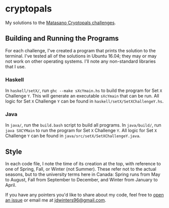 # cryptopals

My solutions to the [Matasano Cryptopals challenges](https://cryptopals.com/).

## Building and Running the Programs

For each challenge, I've created a program that prints the solution to the
terminal. I've tested all of the solutions in Ubuntu 16.04; they may or may not
work on other operating systems. I'll note any non-standard libraries that I
use.

### Haskell

In `haskell/setX/`, run `ghc --make sXcYmain.hs` to build the program for Set
`X` Challenge `Y`. This will generate an executable `sXcYmain` that can be run.
All logic for Set `X` Challenge `Y` can be found in
`haskell/setX/SetXChallengeY.hs`.

### Java

In `java/`, run the `build.bash` script to build all programs. In `java/build/`,
run `java SXCYMain` to run the program for Set `X` Challenge `Y`. All logic for
Set `X` Challenge `Y` can be found in `java/src/setX/SetXChallengeY.java`.

## Style

In each code file, I note the time of its creation at the top, with reference to
one of Spring, Fall, or Winter (not Summer). These refer not to the actual
seasons, but to the university terms here in Canada: Spring runs from May to
August, Fall from September to December, and Winter from January to April.

If you have any pointers you'd like to share about my code, feel free to [open
an issue](https://github.com/jdw1996/cryptopals/issues/new) or email me at
[jdwinters96@gmail.com](mailto:jdwinters96@gmail.com).
